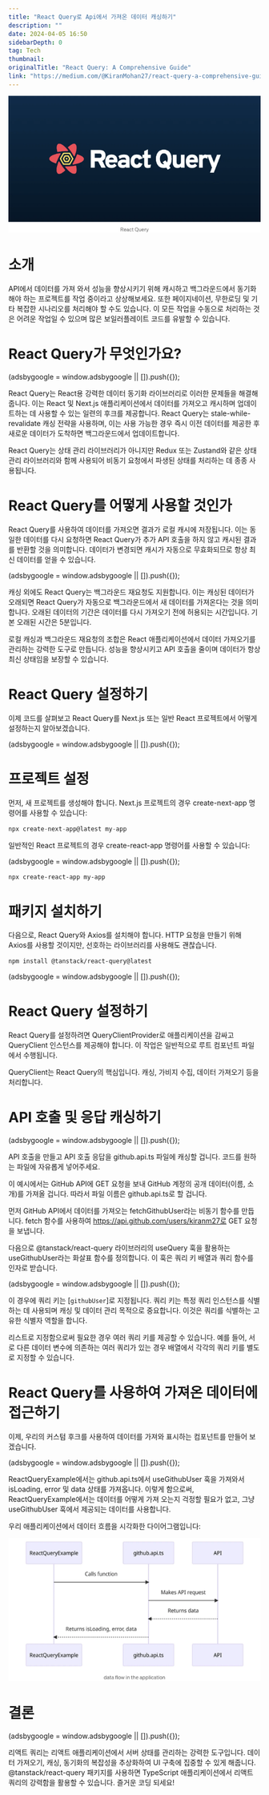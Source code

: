 ```yaml
---
title: "React Query로 Api에서 가져온 데이터 캐싱하기"
description: ""
date: 2024-04-05 16:50
sidebarDepth: 0
tag: Tech
thumbnail: 
originalTitle: "React Query: A Comprehensive Guide"
link: "https://medium.com/@KiranMohan27/react-query-a-comprehensive-guide-1e89ddc3bcef"
---
```



<img src="./img/ReactQueryAComprehensiveGuide_0.png" />

# 소개

API에서 데이터를 가져 와서 성능을 향상시키기 위해 캐시하고 백그라운드에서 동기화해야 하는 프로젝트를 작업 중이라고 상상해보세요. 또한 페이지네이션, 무한로딩 및 기타 복잡한 시나리오를 처리해야 할 수도 있습니다. 이 모든 작업을 수동으로 처리하는 것은 어려운 작업일 수 있으며 많은 보일러플레이트 코드를 유발할 수 있습니다.

# React Query가 무엇인가요?

<!-- ui-log 수평형 -->
<ins class="adsbygoogle"
  style="display:block"
  data-ad-client="ca-pub-4877378276818686"
  data-ad-slot="9743150776"
  data-ad-format="auto"
  data-full-width-responsive="true"></ins>
<component is="script">
(adsbygoogle = window.adsbygoogle || []).push({});
</component>

React Query는 React용 강력한 데이터 동기화 라이브러리로 이러한 문제들을 해결해줍니다. 이는 React 및 Next.js 애플리케이션에서 데이터를 가져오고 캐시하며 업데이트하는 데 사용할 수 있는 일련의 후크를 제공합니다. React Query는 stale-while-revalidate 캐싱 전략을 사용하며, 이는 사용 가능한 경우 즉시 이전 데이터를 제공한 후 새로운 데이터가 도착하면 백그라운드에서 업데이트합니다.

React Query는 상태 관리 라이브러리가 아니지만 Redux 또는 Zustand와 같은 상태 관리 라이브러리와 함께 사용되어 비동기 요청에서 파생된 상태를 처리하는 데 종종 사용됩니다.

# React Query를 어떻게 사용할 것인가

React Query를 사용하여 데이터를 가져오면 결과가 로컬 캐시에 저장됩니다. 이는 동일한 데이터를 다시 요청하면 React Query가 추가 API 호출을 하지 않고 캐시된 결과를 반환할 것을 의미합니다. 데이터가 변경되면 캐시가 자동으로 무효화되므로 항상 최신 데이터를 얻을 수 있습니다.

<!-- ui-log 수평형 -->
<ins class="adsbygoogle"
  style="display:block"
  data-ad-client="ca-pub-4877378276818686"
  data-ad-slot="9743150776"
  data-ad-format="auto"
  data-full-width-responsive="true"></ins>
<component is="script">
(adsbygoogle = window.adsbygoogle || []).push({});
</component>

캐싱 외에도 React Query는 백그라운드 재요청도 지원합니다. 이는 캐싱된 데이터가 오래되면 React Query가 자동으로 백그라운드에서 새 데이터를 가져온다는 것을 의미합니다. 오래된 데이터의 기간은 데이터를 다시 가져오기 전에 허용되는 시간입니다. 기본 오래된 시간은 5분입니다.

로컬 캐싱과 백그라운드 재요청의 조합은 React 애플리케이션에서 데이터 가져오기를 관리하는 강력한 도구로 만듭니다. 성능을 향상시키고 API 호출을 줄이며 데이터가 항상 최신 상태임을 보장할 수 있습니다.

# React Query 설정하기

이제 코드를 살펴보고 React Query를 Next.js 또는 일반 React 프로젝트에서 어떻게 설정하는지 알아보겠습니다.

<!-- ui-log 수평형 -->
<ins class="adsbygoogle"
  style="display:block"
  data-ad-client="ca-pub-4877378276818686"
  data-ad-slot="9743150776"
  data-ad-format="auto"
  data-full-width-responsive="true"></ins>
<component is="script">
(adsbygoogle = window.adsbygoogle || []).push({});
</component>

# 프로젝트 설정

먼저, 새 프로젝트를 생성해야 합니다. Next.js 프로젝트의 경우 create-next-app 명령어를 사용할 수 있습니다:

```js
npx create-next-app@latest my-app
```

일반적인 React 프로젝트의 경우 create-react-app 명령어를 사용할 수 있습니다:

<!-- ui-log 수평형 -->
<ins class="adsbygoogle"
  style="display:block"
  data-ad-client="ca-pub-4877378276818686"
  data-ad-slot="9743150776"
  data-ad-format="auto"
  data-full-width-responsive="true"></ins>
<component is="script">
(adsbygoogle = window.adsbygoogle || []).push({});
</component>

```bash
npx create-react-app my-app
```

# 패키지 설치하기

다음으로, React Query와 Axios를 설치해야 합니다. HTTP 요청을 만들기 위해 Axios를 사용할 것이지만, 선호하는 라이브러리를 사용해도 괜찮습니다.

```bash
npm install @tanstack/react-query@latest
```

<!-- ui-log 수평형 -->
<ins class="adsbygoogle"
  style="display:block"
  data-ad-client="ca-pub-4877378276818686"
  data-ad-slot="9743150776"
  data-ad-format="auto"
  data-full-width-responsive="true"></ins>
<component is="script">
(adsbygoogle = window.adsbygoogle || []).push({});
</component>

# React Query 설정하기

React Query를 설정하려면 QueryClientProvider로 애플리케이션을 감싸고 QueryClient 인스턴스를 제공해야 합니다. 이 작업은 일반적으로 루트 컴포넌트 파일에서 수행됩니다.

QueryClient는 React Query의 핵심입니다. 캐싱, 가비지 수집, 데이터 가져오기 등을 처리합니다.

# API 호출 및 응답 캐싱하기

<!-- ui-log 수평형 -->
<ins class="adsbygoogle"
  style="display:block"
  data-ad-client="ca-pub-4877378276818686"
  data-ad-slot="9743150776"
  data-ad-format="auto"
  data-full-width-responsive="true"></ins>
<component is="script">
(adsbygoogle = window.adsbygoogle || []).push({});
</component>

API 호출을 만들고 API 호출 응답을 github.api.ts 파일에 캐싱할 겁니다. 코드를 원하는 파일에 자유롭게 넣어주세요.

이 예시에서는 GitHub API에 GET 요청을 보내 GitHub 계정의 공개 데이터(이름, 소개)를 가져올 겁니다. 따라서 파일 이름은 github.api.ts로 할 겁니다.

먼저 GitHub API에서 데이터를 가져오는 fetchGithubUser라는 비동기 함수를 만듭니다. fetch 함수를 사용하여 https://api.github.com/users/kiranm27로 GET 요청을 보냅니다.

다음으로 @tanstack/react-query 라이브러리의 useQuery 훅을 활용하는 useGithubUser라는 화살표 함수를 정의합니다. 이 훅은 쿼리 키 배열과 쿼리 함수를 인자로 받습니다.

<!-- ui-log 수평형 -->
<ins class="adsbygoogle"
  style="display:block"
  data-ad-client="ca-pub-4877378276818686"
  data-ad-slot="9743150776"
  data-ad-format="auto"
  data-full-width-responsive="true"></ins>
<component is="script">
(adsbygoogle = window.adsbygoogle || []).push({});
</component>

이 경우에 쿼리 키는 [`githubUser`]로 지정됩니다. 쿼리 키는 특정 쿼리 인스턴스를 식별하는 데 사용되며 캐싱 및 데이터 관리 목적으로 중요합니다. 이것은 쿼리를 식별하는 고유한 식별자 역할을 합니다.

리스트로 지정함으로써 필요한 경우 여러 쿼리 키를 제공할 수 있습니다. 예를 들어, 서로 다른 데이터 변수에 의존하는 여러 쿼리가 있는 경우 배열에서 각각의 쿼리 키를 별도로 지정할 수 있습니다.

# React Query를 사용하여 가져온 데이터에 접근하기

이제, 우리의 커스텀 후크를 사용하여 데이터를 가져와 표시하는 컴포넌트를 만들어 보겠습니다.

<!-- ui-log 수평형 -->
<ins class="adsbygoogle"
  style="display:block"
  data-ad-client="ca-pub-4877378276818686"
  data-ad-slot="9743150776"
  data-ad-format="auto"
  data-full-width-responsive="true"></ins>
<component is="script">
(adsbygoogle = window.adsbygoogle || []).push({});
</component>

ReactQueryExample에서는 github.api.ts에서 useGithubUser 훅을 가져와서 isLoading, error 및 data 상태를 가져옵니다. 이렇게 함으로써, ReactQueryExample에서는 데이터를 어떻게 가져 오는지 걱정할 필요가 없고, 그냥 useGithubUser 훅에서 제공되는 데이터를 사용합니다.

우리 애플리케이션에서 데이터 흐름을 시각화한 다이어그램입니다:

![데이터 흐름 다이어그램](./img/ReactQueryAComprehensiveGuide_1.png)

# 결론

<!-- ui-log 수평형 -->
<ins class="adsbygoogle"
  style="display:block"
  data-ad-client="ca-pub-4877378276818686"
  data-ad-slot="9743150776"
  data-ad-format="auto"
  data-full-width-responsive="true"></ins>
<component is="script">
(adsbygoogle = window.adsbygoogle || []).push({});
</component>

리액트 쿼리는 리액트 애플리케이션에서 서버 상태를 관리하는 강력한 도구입니다. 데이터 가져오기, 캐싱, 동기화의 복잡성을 추상화하여 UI 구축에 집중할 수 있게 해줍니다. @tanstack/react-query 패키지를 사용하면 TypeScript 애플리케이션에서 리액트 쿼리의 강력함을 활용할 수 있습니다. 즐거운 코딩 되세요!